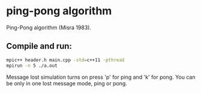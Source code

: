 ping-pong algorithm
=========
Ping-Pong algorithm (Misra 1983).


Compile and run:
-----------------------
```bash
mpic++ header.h main.cpp -std=c++11 -pthread
mpirun -n 5 ./a.out
```

Message lost simulation turns on press 'p' for ping and 'k' for pong.
You can be only in one lost message mode, ping or pong.